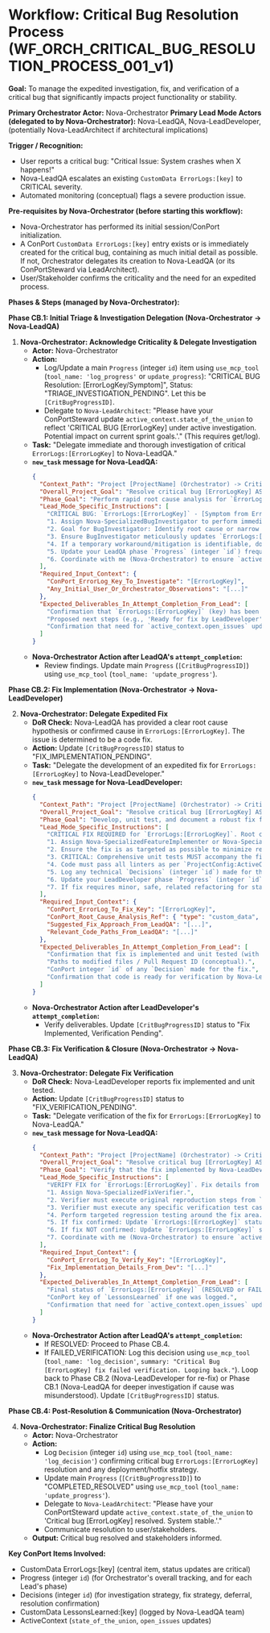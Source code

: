 # Workflow: Critical Bug Resolution Process (WF_ORCH_CRITICAL_BUG_RESOLUTION_PROCESS_001_v1)

**Goal:** To manage the expedited investigation, fix, and verification of a critical bug that significantly impacts project functionality or stability.

**Primary Orchestrator Actor:** Nova-Orchestrator
**Primary Lead Mode Actors (delegated to by Nova-Orchestrator):** Nova-LeadQA, Nova-LeadDeveloper, (potentially Nova-LeadArchitect if architectural implications)

**Trigger / Recognition:**
- User reports a critical bug: "Critical Issue: System crashes when X happens!"
- Nova-LeadQA escalates an existing `CustomData ErrorLogs:[key]` to CRITICAL severity.
- Automated monitoring (conceptual) flags a severe production issue.

**Pre-requisites by Nova-Orchestrator (before starting this workflow):**
- Nova-Orchestrator has performed its initial session/ConPort initialization.
- A ConPort `CustomData ErrorLogs:[key]` entry exists or is immediately created for the critical bug, containing as much initial detail as possible. If not, Orchestrator delegates its creation to Nova-LeadQA (or its ConPortSteward via LeadArchitect).
- User/Stakeholder confirms the criticality and the need for an expedited process.

**Phases & Steps (managed by Nova-Orchestrator):**

**Phase CB.1: Initial Triage & Investigation Delegation (Nova-Orchestrator -> Nova-LeadQA)**

1.  **Nova-Orchestrator: Acknowledge Criticality & Delegate Investigation**
    *   **Actor:** Nova-Orchestrator
    *   **Action:**
        *   Log/Update a main `Progress` (integer `id`) item using `use_mcp_tool` (`tool_name: 'log_progress'` or `update_progress`): "CRITICAL BUG Resolution: [ErrorLogKey/Symptom]", Status: "TRIAGE_INVESTIGATION_PENDING". Let this be `[CritBugProgressID]`.
        *   Delegate to `Nova-LeadArchitect`: "Please have your ConPortSteward update `active_context.state_of_the_union` to reflect 'CRITICAL BUG [ErrorLogKey] under active investigation. Potential impact on current sprint goals.'." (This requires get/log).
    *   **Task:** "Delegate immediate and thorough investigation of critical `ErrorLogs:[ErrorLogKey]` to Nova-LeadQA."
    *   **`new_task` message for Nova-LeadQA:**
        ```json
        {
          "Context_Path": "Project [ProjectName] (Orchestrator) -> CriticalBug [ErrorLogKey] -> Investigation (LeadQA)",
          "Overall_Project_Goal": "Resolve critical bug [ErrorLogKey] ASAP.",
          "Phase_Goal": "Perform rapid root cause analysis for `ErrorLogs:[ErrorLogKey]`, document findings, and propose an immediate mitigation or investigation path.",
          "Lead_Mode_Specific_Instructions": [
            "CRITICAL BUG: `ErrorLogs:[ErrorLogKey]` - [Symptom from ErrorLog].",
            "1. Assign Nova-SpecializedBugInvestigator to perform immediate, prioritized root cause analysis. They should leverage all available ConPort data (code links, related decisions, past errors) and system logs, using `use_mcp_tool` for ConPort access.",
            "2. Goal for BugInvestigator: Identify root cause or narrow down possibilities significantly within [e.g., 2-4 hours, from NovaSystemConfig if available, otherwise your best estimate].",
            "3. Ensure BugInvestigator meticulously updates `ErrorLogs:[ErrorLogKey]` (key) value object with all findings (investigation_notes, reproduction_steps, environment_snapshot, evolving_hypothesis) using `use_mcp_tool` (first `get_custom_data`, then `log_custom_data` to overwrite).",
            "4. If a temporary workaround/mitigation is identifiable, document it clearly in the `ErrorLogs:[ErrorLogKey]` notes.",
            "5. Update your LeadQA phase `Progress` (integer `id`) frequently using `use_mcp_tool` (`tool_name: 'update_progress'`).",
            "6. Coordinate with me (Nova-Orchestrator) to ensure `active_context.open_issues` is updated (I will delegate actual update to LeadArchitect)."
          ],
          "Required_Input_Context": {
            "ConPort_ErrorLog_Key_To_Investigate": "[ErrorLogKey]",
            "Any_Initial_User_Or_Orchestrator_Observations": "[...]"
          },
          "Expected_Deliverables_In_Attempt_Completion_From_Lead": [
            "Confirmation that `ErrorLogs:[ErrorLogKey]` (key) has been updated with detailed investigation findings and root cause hypothesis/confirmation.",
            "Proposed next steps (e.g., 'Ready for fix by LeadDeveloper', 'Needs deeper architectural review by LeadArchitect', 'Workaround X can be applied').",
            "Confirmation that need for `active_context.open_issues` update has been communicated."
          ]
        }
        ```
    *   **Nova-Orchestrator Action after LeadQA's `attempt_completion`:**
        *   Review findings. Update main `Progress` (`[CritBugProgressID]`) using `use_mcp_tool` (`tool_name: 'update_progress'`).

**Phase CB.2: Fix Implementation (Nova-Orchestrator -> Nova-LeadDeveloper)**

2.  **Nova-Orchestrator: Delegate Expedited Fix**
    *   **DoR Check:** Nova-LeadQA has provided a clear root cause hypothesis or confirmed cause in `ErrorLogs:[ErrorLogKey]`. The issue is determined to be a code fix.
    *   **Action:** Update `[CritBugProgressID]` status to "FIX_IMPLEMENTATION_PENDING".
    *   **Task:** "Delegate the development of an expedited fix for `ErrorLogs:[ErrorLogKey]` to Nova-LeadDeveloper."
    *   **`new_task` message for Nova-LeadDeveloper:**
        ```json
        {
          "Context_Path": "Project [ProjectName] (Orchestrator) -> CriticalBug [ErrorLogKey] -> Fix Implementation (LeadDeveloper)",
          "Overall_Project_Goal": "Resolve critical bug [ErrorLogKey] ASAP.",
          "Phase_Goal": "Develop, unit test, and document a robust fix for `ErrorLogs:[ErrorLogKey]`.",
          "Lead_Mode_Specific_Instructions": [
            "CRITICAL FIX REQUIRED for `ErrorLogs:[ErrorLogKey]`. Root cause identified by Nova-LeadQA: [Summary from ErrorLog].",
            "1. Assign Nova-SpecializedFeatureImplementer or Nova-SpecializedCodeRefactorer to implement the fix with highest priority.",
            "2. Ensure the fix is as targeted as possible to minimize regression risk.",
            "3. CRITICAL: Comprehensive unit tests MUST accompany the fix.",
            "4. Code must pass all linters as per `ProjectConfig:ActiveConfig`.",
            "5. Log any technical `Decisions` (integer `id`) made for the fix (e.g., specific algorithm change, library patch usage) using `use_mcp_tool` (`tool_name: 'log_decision'`).",
            "6. Update your LeadDeveloper phase `Progress` (integer `id`) frequently using `use_mcp_tool` (`tool_name: 'update_progress'`).",
            "7. If fix requires minor, safe, related refactoring for stability, perform it and document in `TechDebtCandidates` (key) if larger refactoring is out of scope."
          ],
          "Required_Input_Context": {
            "ConPort_ErrorLog_To_Fix_Key": "[ErrorLogKey]",
            "ConPort_Root_Cause_Analysis_Ref": { "type": "custom_data", "category": "ErrorLogs", "key": "[ErrorLogKey]", "field_hint": "investigation_notes_or_root_cause_summary" },
            "Suggested_Fix_Approach_From_LeadQA": "[...]",
            "Relevant_Code_Paths_From_LeadQA": "[...]"
          },
          "Expected_Deliverables_In_Attempt_Completion_From_Lead": [
            "Confirmation that fix is implemented and unit tested (with pass status).",
            "Paths to modified files / Pull Request ID (conceptual).",
            "ConPort integer `id` of any `Decision` made for the fix.",
            "Confirmation that code is ready for verification by Nova-LeadQA."
          ]
        }
        ```
    *   **Nova-Orchestrator Action after LeadDeveloper's `attempt_completion`:**
        *   Verify deliverables. Update `[CritBugProgressID]` status to "Fix Implemented, Verification Pending".

**Phase CB.3: Fix Verification & Closure (Nova-Orchestrator -> Nova-LeadQA)**

3.  **Nova-Orchestrator: Delegate Fix Verification**
    *   **DoR Check:** Nova-LeadDeveloper reports fix implemented and unit tested.
    *   **Action:** Update `[CritBugProgressID]` status to "FIX_VERIFICATION_PENDING".
    *   **Task:** "Delegate verification of the fix for `ErrorLogs:[ErrorLogKey]` to Nova-LeadQA."
    *   **`new_task` message for Nova-LeadQA:**
        ```json
        {
          "Context_Path": "Project [ProjectName] (Orchestrator) -> CriticalBug [ErrorLogKey] -> Fix Verification (LeadQA)",
          "Overall_Project_Goal": "Resolve critical bug [ErrorLogKey] ASAP.",
          "Phase_Goal": "Verify that the fix implemented by Nova-LeadDeveloper for `ErrorLogs:[ErrorLogKey]` effectively resolves the issue without regressions.",
          "Lead_Mode_Specific_Instructions": [
            "VERIFY FIX for `ErrorLogs:[ErrorLogKey]`. Fix details from Nova-LeadDeveloper: [Summary of fix, modified files/PR].",
            "1. Assign Nova-SpecializedFixVerifier.",
            "2. Verifier must execute original reproduction steps from `ErrorLogs:[ErrorLogKey]` (retrieved via `use_mcp_tool`).",
            "3. Verifier must execute any specific verification test cases defined for this bug or feature area.",
            "4. Perform targeted regression testing around the fix area.",
            "5. If fix confirmed: Update `ErrorLogs:[ErrorLogKey]` status to RESOLVED using `use_mcp_tool` (`get_custom_data` then `log_custom_data`). Add verification notes. Consider logging a `LessonsLearned` (key) entry with your team for this critical bug.",
            "6. If fix NOT confirmed: Update `ErrorLogs:[ErrorLogKey]` status back to OPEN (or FAILED_VERIFICATION) using `use_mcp_tool` (`get_custom_data` then `log_custom_data`), add detailed failure notes, and specify what still fails.",
            "7. Coordinate with me (Nova-Orchestrator) to ensure `active_context.open_issues` is updated."
          ],
          "Required_Input_Context": {
            "ConPort_ErrorLog_To_Verify_Key": "[ErrorLogKey]",
            "Fix_Implementation_Details_From_Dev": "[...]"
          },
          "Expected_Deliverables_In_Attempt_Completion_From_Lead": [
            "Final status of `ErrorLogs:[ErrorLogKey]` (RESOLVED or FAILED_VERIFICATION/REOPENED).",
            "ConPort key of `LessonsLearned` if one was logged.",
            "Confirmation that need for `active_context.open_issues` update has been communicated."
          ]
        }
        ```
    *   **Nova-Orchestrator Action after LeadQA's `attempt_completion`:**
        *   If RESOLVED: Proceed to Phase CB.4.
        *   If FAILED_VERIFICATION: Log this decision using `use_mcp_tool` (`tool_name: 'log_decision'`, `summary: "Critical Bug [ErrorLogKey] fix failed verification. Looping back."`). Loop back to Phase CB.2 (Nova-LeadDeveloper for re-fix) or Phase CB.1 (Nova-LeadQA for deeper investigation if cause was misunderstood). Update `[CritBugProgressID]` status.

**Phase CB.4: Post-Resolution & Communication (Nova-Orchestrator)**

4.  **Nova-Orchestrator: Finalize Critical Bug Resolution**
    *   **Actor:** Nova-Orchestrator
    *   **Action:**
        *   Log `Decision` (integer `id`) using `use_mcp_tool` (`tool_name: 'log_decision'`) confirming critical bug `ErrorLogs:[ErrorLogKey]` resolution and any deployment/hotfix strategy.
        *   Update main `Progress` (`[CritBugProgressID]`) to "COMPLETED_RESOLVED" using `use_mcp_tool` (`tool_name: 'update_progress'`).
        *   Delegate to `Nova-LeadArchitect`: "Please have your ConPortSteward update `active_context.state_of_the_union` to 'Critical bug [ErrorLogKey] resolved. System stable.'."
        *   Communicate resolution to user/stakeholders.
    *   **Output:** Critical bug resolved and stakeholders informed.

**Key ConPort Items Involved:**
- CustomData ErrorLogs:[key] (central item, status updates are critical)
- Progress (integer `id`) (for Orchestrator's overall tracking, and for each Lead's phase)
- Decisions (integer `id`) (for investigation strategy, fix strategy, deferral, resolution confirmation)
- CustomData LessonsLearned:[key] (logged by Nova-LeadQA team)
- ActiveContext (`state_of_the_union`, `open_issues` updates)